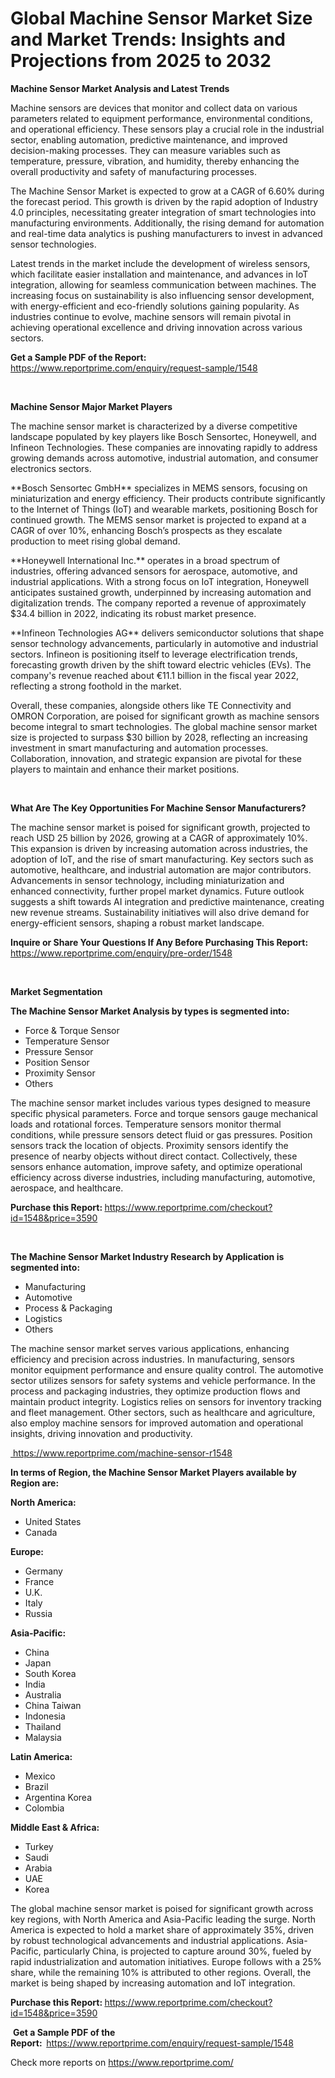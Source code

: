 <p><h1>Global Machine Sensor Market Size and Market Trends: Insights and Projections from 2025 to 2032</h1></p><p><strong>Machine Sensor Market Analysis and Latest Trends</strong></p>
<p><p>Machine sensors are devices that monitor and collect data on various parameters related to equipment performance, environmental conditions, and operational efficiency. These sensors play a crucial role in the industrial sector, enabling automation, predictive maintenance, and improved decision-making processes. They can measure variables such as temperature, pressure, vibration, and humidity, thereby enhancing the overall productivity and safety of manufacturing processes.</p><p>The Machine Sensor Market is expected to grow at a CAGR of 6.60% during the forecast period. This growth is driven by the rapid adoption of Industry 4.0 principles, necessitating greater integration of smart technologies into manufacturing environments. Additionally, the rising demand for automation and real-time data analytics is pushing manufacturers to invest in advanced sensor technologies. </p><p>Latest trends in the market include the development of wireless sensors, which facilitate easier installation and maintenance, and advances in IoT integration, allowing for seamless communication between machines. The increasing focus on sustainability is also influencing sensor development, with energy-efficient and eco-friendly solutions gaining popularity. As industries continue to evolve, machine sensors will remain pivotal in achieving operational excellence and driving innovation across various sectors.</p></p>
<p><strong>Get a Sample PDF of the Report:&nbsp;</strong> <a href="https://www.reportprime.com/enquiry/request-sample/1548?utm_campaign=2335&utm_medium=2&utm_source=Github&utm_content=ia&utm_term=18032025&utm_id=machine-sensor">https://www.reportprime.com/enquiry/request-sample/1548</a></p>
<p>&nbsp;</p>
<p><strong>Machine Sensor Major Market Players</strong></p>
<p><p>The machine sensor market is characterized by a diverse competitive landscape populated by key players like Bosch Sensortec, Honeywell, and Infineon Technologies. These companies are innovating rapidly to address growing demands across automotive, industrial automation, and consumer electronics sectors.</p><p>**Bosch Sensortec GmbH** specializes in MEMS sensors, focusing on miniaturization and energy efficiency. Their products contribute significantly to the Internet of Things (IoT) and wearable markets, positioning Bosch for continued growth. The MEMS sensor market is projected to expand at a CAGR of over 10%, enhancing Bosch’s prospects as they escalate production to meet rising global demand.</p><p>**Honeywell International Inc.** operates in a broad spectrum of industries, offering advanced sensors for aerospace, automotive, and industrial applications. With a strong focus on IoT integration, Honeywell anticipates sustained growth, underpinned by increasing automation and digitalization trends. The company reported a revenue of approximately $34.4 billion in 2022, indicating its robust market presence.</p><p>**Infineon Technologies AG** delivers semiconductor solutions that shape sensor technology advancements, particularly in automotive and industrial sectors. Infineon is positioning itself to leverage electrification trends, forecasting growth driven by the shift toward electric vehicles (EVs). The company's revenue reached about €11.1 billion in the fiscal year 2022, reflecting a strong foothold in the market.</p><p>Overall, these companies, alongside others like TE Connectivity and OMRON Corporation, are poised for significant growth as machine sensors become integral to smart technologies. The global machine sensor market size is projected to surpass $30 billion by 2028, reflecting an increasing investment in smart manufacturing and automation processes. Collaboration, innovation, and strategic expansion are pivotal for these players to maintain and enhance their market positions.</p></p>
<p>&nbsp;</p>
<p><strong>What Are The Key Opportunities For Machine Sensor Manufacturers?</strong></p>
<p><p>The machine sensor market is poised for significant growth, projected to reach USD 25 billion by 2026, growing at a CAGR of approximately 10%. This expansion is driven by increasing automation across industries, the adoption of IoT, and the rise of smart manufacturing. Key sectors such as automotive, healthcare, and industrial automation are major contributors. Advancements in sensor technology, including miniaturization and enhanced connectivity, further propel market dynamics. Future outlook suggests a shift towards AI integration and predictive maintenance, creating new revenue streams. Sustainability initiatives will also drive demand for energy-efficient sensors, shaping a robust market landscape.</p></p>
<p><strong>Inquire or Share Your Questions If Any Before Purchasing This Report:</strong> <a href="https://www.reportprime.com/enquiry/pre-order/1548?utm_campaign=2335&utm_medium=2&utm_source=Github&utm_content=ia&utm_term=18032025&utm_id=machine-sensor">https://www.reportprime.com/enquiry/pre-order/1548</a></p>
<p>&nbsp;</p>
<p><strong>Market Segmentation</strong></p>
<p><strong>The Machine Sensor Market Analysis by types is segmented into:</strong></p>
<p><ul><li>Force & Torque Sensor</li><li>Temperature Sensor</li><li>Pressure Sensor</li><li>Position Sensor</li><li>Proximity Sensor</li><li>Others</li></ul></p>
<p><p>The machine sensor market includes various types designed to measure specific physical parameters. Force and torque sensors gauge mechanical loads and rotational forces. Temperature sensors monitor thermal conditions, while pressure sensors detect fluid or gas pressures. Position sensors track the location of objects. Proximity sensors identify the presence of nearby objects without direct contact. Collectively, these sensors enhance automation, improve safety, and optimize operational efficiency across diverse industries, including manufacturing, automotive, aerospace, and healthcare.</p></p>
<p><strong>Purchase this Report:&nbsp;</strong><a href="https://www.reportprime.com/checkout?id=1548&price=3590&utm_campaign=2335&utm_medium=2&utm_source=Github&utm_content=ia&utm_term=18032025&utm_id=machine-sensor">https://www.reportprime.com/checkout?id=1548&price=3590</a></p>
<p>&nbsp;</p>
<p><strong>The Machine Sensor Market Industry Research by Application is segmented into:</strong></p>
<p><ul><li>Manufacturing</li><li>Automotive</li><li>Process & Packaging</li><li>Logistics</li><li>Others</li></ul></p>
<p><p>The machine sensor market serves various applications, enhancing efficiency and precision across industries. In manufacturing, sensors monitor equipment performance and ensure quality control. The automotive sector utilizes sensors for safety systems and vehicle performance. In the process and packaging industries, they optimize production flows and maintain product integrity. Logistics relies on sensors for inventory tracking and fleet management. Other sectors, such as healthcare and agriculture, also employ machine sensors for improved automation and operational insights, driving innovation and productivity.</p></p>
<p><a href="https://www.reportprime.com/machine-sensor-r1548?utm_campaign=2335&utm_medium=2&utm_source=Github&utm_content=ia&utm_term=18032025&utm_id=machine-sensor">&nbsp;https://www.reportprime.com/machine-sensor-r1548</a></p>
<p><strong>In terms of Region, the Machine Sensor Market Players available by Region are:</strong></p>
<p>
    <p> <strong> North America: </strong>
        <ul>
            <li>United States</li>
            <li>Canada</li>
        </ul>
        </p> 
    <p> <strong> Europe: </strong>
        <ul>
            <li>Germany</li>
            <li>France</li>
            <li>U.K.</li>
            <li>Italy</li>
            <li>Russia</li>
        </ul>
        </p> 
    <p> <strong> Asia-Pacific: </strong>
        <ul>
            <li>China</li>
            <li>Japan</li>
            <li>South Korea</li>
            <li>India</li>
            <li>Australia</li>
            <li>China Taiwan</li>
            <li>Indonesia</li>
            <li>Thailand</li>
            <li>Malaysia</li>
        </ul>
        </p> 
    <p> <strong> Latin America: </strong>
        <ul>
            <li>Mexico</li>
            <li>Brazil</li>
            <li>Argentina Korea</li>
            <li>Colombia</li>
        </ul>
        </p> 
    <p> <strong> Middle East & Africa: </strong>
        <ul>
            <li>Turkey</li>
            <li>Saudi</li>
            <li>Arabia</li>
            <li>UAE</li>
            <li>Korea</li>
        </ul>
    </p>
    </p>
<p><p>The global machine sensor market is poised for significant growth across key regions, with North America and Asia-Pacific leading the surge. North America is expected to hold a market share of approximately 35%, driven by robust technological advancements and industrial applications. Asia-Pacific, particularly China, is projected to capture around 30%, fueled by rapid industrialization and automation initiatives. Europe follows with a 25% share, while the remaining 10% is attributed to other regions. Overall, the market is being shaped by increasing automation and IoT integration.</p></p>
<p><strong>Purchase this Report: </strong><a href="https://www.reportprime.com/checkout?id=1548&price=3590&utm_campaign=2335&utm_medium=2&utm_source=Github&utm_content=ia&utm_term=18032025&utm_id=machine-sensor">https://www.reportprime.com/checkout?id=1548&price=3590</a></p>
<p>&nbsp;<strong>Get a Sample PDF of the Report:&nbsp;&nbsp;</strong><a href="https://www.reportprime.com/enquiry/request-sample/1548?utm_campaign=2335&utm_medium=2&utm_source=Github&utm_content=ia&utm_term=18032025&utm_id=machine-sensor">https://www.reportprime.com/enquiry/request-sample/1548</a></p>
<p><strong></strong></p>
<p>Check more reports on <a href="https://www.reportprime.com/?utm_campaign=2335&utm_medium=2&utm_source=Github&utm_content=ia&utm_term=18032025&utm_id=machine-sensor">https://www.reportprime.com/</a></p>